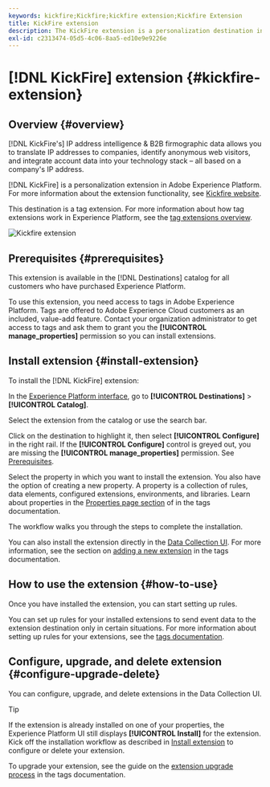 ```yaml
---
keywords: kickfire;Kickfire;kickfire extension;Kickfire Extension
title: KickFire extension
description: The KickFire extension is a personalization destination in Adobe Experience Platform. For more information about the extension functionality, see the extension page on Adobe Exchange.
exl-id: c2313474-05d5-4c06-8aa5-ed10e9e9226e
---
```

# [!DNL KickFire] extension {#kickfire-extension}

## Overview {#overview}

[!DNL KickFire's] IP address intelligence & B2B firmographic data allows you to translate IP addresses to companies, identify anonymous web visitors, and integrate account data into your technology stack – all based on a company's IP address.

[!DNL KickFire] is a personalization extension in Adobe Experience Platform. For more information about the extension functionality, see [Kickfire website](https://www.kickfire.com/).

This destination is a tag extension. For more information about how tag extensions work in Experience Platform, see the [tag extensions overview](../launch-extensions/overview.md).

![Kickfire extension](../../assets/catalog/personalization/kickfire/catalog.png)

## Prerequisites {#prerequisites}

This extension is available in the [!DNL Destinations] catalog for all customers who have purchased Experience Platform.

To use this extension, you need access to tags in Adobe Experience Platform. Tags are offered to Adobe Experience Cloud customers as an included, value-add feature. Contact your organization administrator to get access to tags and ask them to grant you the **[!UICONTROL manage_properties]** permission so you can install extensions.

## Install extension {#install-extension}

To install the [!DNL KickFire] extension:

In the [Experience Platform interface](https://platform.adobe.com/), go to **[!UICONTROL Destinations]** > **[!UICONTROL Catalog]**.

Select the extension from the catalog or use the search bar.

Click on the destination to highlight it, then select **[!UICONTROL Configure]** in the right rail. If the **[!UICONTROL Configure]** control is greyed out, you are missing the **[!UICONTROL manage_properties]** permission. See [Prerequisites](#prerequisites).

Select the property in which you want to install the extension. You also have the option of creating a new property. A property is a collection of rules, data elements, configured extensions, environments, and libraries. Learn about properties in the [Properties page section](../../../tags/ui/administration/companies-and-properties.md#properties-page) of in the tags documentation.

The workflow walks you through the steps to complete the installation. 

You can also install the extension directly in the [Data Collection UI](https://experience.adobe.com/#/data-collection/). For more information, see the section on [adding a new extension](../../../tags/ui/managing-resources/extensions/overview.md#add-a-new-extension) in the tags documentation.

## How to use the extension {#how-to-use}

Once you have installed the extension, you can start setting up rules.

You can set up rules for your installed extensions to send event data to the extension destination only in certain situations. For more information about setting up rules for your extensions, see the [tags documentation](../../../tags/ui/managing-resources/rules.md).

## Configure, upgrade, and delete extension {#configure-upgrade-delete}

You can configure, upgrade, and delete extensions in the Data Collection UI.

>[!TIP]
>
>If the extension is already installed on one of your properties, the Experience Platform UI still displays **[!UICONTROL Install]** for the extension. Kick off the installation workflow as described in [Install extension](#install-extension) to configure or delete your extension.

To upgrade your extension, see the guide on the [extension upgrade process](../../../tags/ui/managing-resources/extensions/extension-upgrade.md) in the tags documentation.

